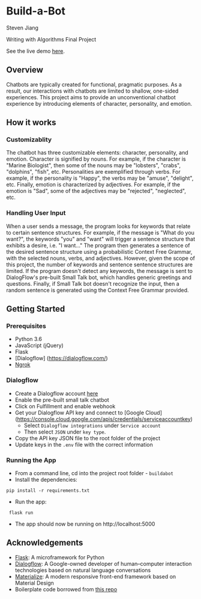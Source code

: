 # Build-a-Bot

Steven Jiang

Writing with Algorithms Final Project

See the live demo [here](https://dialego.herokuapp.com/).

## Overview

Chatbots are typically created for functional, pragmatic purposes. As a result, our interactions with chatbots are limited to shallow, one-sided experiences. This project aims to provide an unconventional chatbot experience by introducing elements of character, personality, and emotion.

## How it works

### Customizablity
The chatbot has three customizable elements: character, personality, and emotion. Character is signified by nouns. For example, if the character is "Marine Biologist", then some of the nouns may be "lobsters", "crabs", "dolphins", "fish", etc. Personalities are exemplified through verbs. For example, if the personality is "Happy", the verbs may be "amuse", "delight", etc. Finally, emotion is characterized by adjectives. For example, if the emotion is "Sad", some of the adjectives may be "rejected", "neglected", etc.

### Handling User Input
When a user sends a message, the program looks for keywords that relate to certain sentence structures. For example, if the message is "What do you want?", the keywords "you" and "want" will trigger a sentence structure that exhibits a desire, i.e. "I want..." The program then generates a sentence of the desired sentence structure using a probabilistic Context Free Grammar, with the selected nouns, verbs, and adjectives. However, given the scope of this project, the number of keywords and sentence sentence structures are limited. If the program doesn't detect any keywords, the message is sent to DialogFlow's pre-built Small Talk bot, which handles generic greetings and questions. Finally, if Small Talk bot doesn't recognize the input, then a random sentence is generated using the Context Free Grammar provided.

## Getting Started

### Prerequisites
 - Python 3.6 
 - JavaScript (jQuery)
 - Flask
 - [Dialogflow] (https://dialogflow.com/)
 - [Ngrok](https://ngrok.com/)

### Dialogflow

- Create a Dialogflow account [here](https://console.dialogflow.com/api-client/#/login)
- Enable the pre-built small talk chatbot
- Click on Fulfillment and enable webhook
- Get your Dialogflow API key and connect to [Google Cloud] (https://console.cloud.google.com/apis/credentials/serviceaccountkey)
  - Select `Dialogflow integrations` under `Service account`
  - Then select `JSON` under `key type`. 
- Copy the API key JSON file to the root folder of the project
- Update keys in the `.env` file with the correct information

### Running the App

 - From a command line, cd into the project root folder - `buildabot`
 - Install the dependencies:
 ```
 pip install -r requirements.txt
 ```
 - Run the app:
 ```
  flask run
 ```
- The app should now be running on http://localhost:5000

## Acknowledgements

* [Flask](http://flask.pocoo.org/): A microframework for Python
* [Dialogflow](https://dialogflow.com/): A Google-owned developer of human–computer interaction technologies based on natural language conversations
* [Materialize](https://materializecss.com/): A modern responsive front-end framework based on Material Design
* Boilerplate code borrowed from [this repo](https://github.com/dongido001/flask_chatbot)
